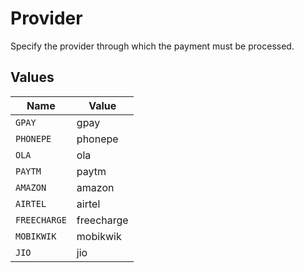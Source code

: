 # Provider

Specify the provider through which the payment must be processed.


## Values

| Name         | Value        |
| ------------ | ------------ |
| `GPAY`       | gpay         |
| `PHONEPE`    | phonepe      |
| `OLA`        | ola          |
| `PAYTM`      | paytm        |
| `AMAZON`     | amazon       |
| `AIRTEL`     | airtel       |
| `FREECHARGE` | freecharge   |
| `MOBIKWIK`   | mobikwik     |
| `JIO`        | jio          |